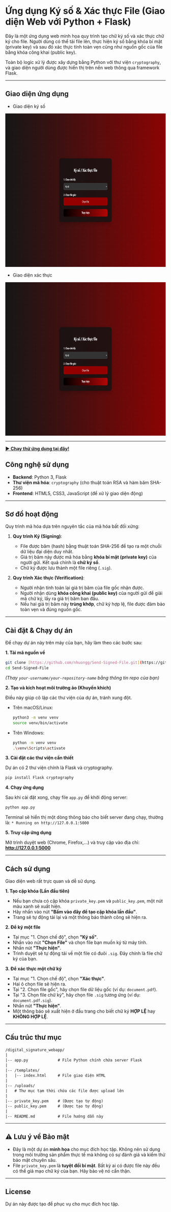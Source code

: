 # Ứng dụng Ký số & Xác thực File (Giao diện Web với Python + Flask)

Đây là một ứng dụng web minh họa quy trình tạo chữ ký số và xác thực chữ ký cho file. Người dùng có thể tải file lên, thực hiện ký số bằng khóa bí mật (private key) và sau đó xác thực tính toàn vẹn cũng như nguồn gốc của file bằng khóa công khai (public key).

Toàn bộ logic xử lý được xây dựng bằng Python với thư viện `cryptography`, và giao diện người dùng được hiển thị trên nền web thông qua framework Flask.

---

## Giao diện ứng dụng

 - Giao diện ký số
<p align="center">  
   <img src="Picture/Screenshot (96).png" alt="Ảnh minh họa" width="850" height="480">  
</p>

 - Giao diện xác thực
<p align="center">  
   <img src="Picture/Screenshot (96).png" alt="Ảnh minh họa" width="850" height="480">  
</p>

---

[**▶️ Chạy thử ứng dụng tại đây!**](https://send-signed-file.onrender.com)

## Công nghệ sử dụng

* **Backend**: Python 3, Flask
* **Thư viện mã hóa**: `cryptography` (cho thuật toán RSA và hàm băm SHA-256)
* **Frontend**: HTML5, CSS3, JavaScript (để xử lý giao diện động)

---

## Sơ đồ hoạt động

Quy trình mã hóa dựa trên nguyên tắc của mã hóa bất đối xứng:

1.  **Quy trình Ký (Signing)**:
    * File được băm (hash) bằng thuật toán SHA-256 để tạo ra một chuỗi dữ liệu đại diện duy nhất.
    * Giá trị băm này được mã hóa bằng **khóa bí mật (private key)** của người gửi. Kết quả chính là **chữ ký số**.
    * Chữ ký được lưu thành một file riêng (`.sig`).

2.  **Quy trình Xác thực (Verification)**:
    * Người nhận tính toán lại giá trị băm của file gốc nhận được.
    * Người nhận dùng **khóa công khai (public key)** của người gửi để giải mã chữ ký, lấy ra giá trị băm ban đầu.
    * Nếu hai giá trị băm này **trùng khớp**, chữ ký hợp lệ, file được đảm bảo toàn vẹn và đúng nguồn gốc.

---

## Cài đặt & Chạy dự án

Để chạy dự án này trên máy của bạn, hãy làm theo các bước sau:

**1. Tải mã nguồn về**

```bash
git clone [https://github.com/nhuongg/Send-Signed-File.git](https://github.com/your-username/your-repository-name.git)
cd Send-Signed-File
```
*(Thay `your-username/your-repository-name` bằng thông tin repo của bạn)*

**2. Tạo và kích hoạt môi trường ảo (Khuyến khích)**

Điều này giúp cô lập các thư viện của dự án, tránh xung đột.

* Trên macOS/Linux:
    ```bash
    python3 -m venv venv
    source venv/bin/activate
    ```
* Trên Windows:
    ```bash
    python -m venv venv
    .\venv\Scripts\activate
    ```

**3. Cài đặt các thư viện cần thiết**

Dự án có 2 thư viện chính là Flask và cryptography.

```bash
pip install Flask cryptography
```

**4. Chạy ứng dụng**

Sau khi cài đặt xong, chạy file `app.py` để khởi động server:

```bash
python app.py
```

Terminal sẽ hiển thị một dòng thông báo cho biết server đang chạy, thường là:
`* Running on http://127.0.0.1:5000`

**5. Truy cập ứng dụng**

Mở trình duyệt web (Chrome, Firefox,...) và truy cập vào địa chỉ: **http://127.0.0.1:5000**

---

## Cách sử dụng

Giao diện web rất trực quan và dễ sử dụng.

**1. Tạo cặp khóa (Lần đầu tiên)**
* Nếu bạn chưa có cặp khóa `private_key.pem` và `public_key.pem`, một nút màu xanh sẽ xuất hiện.
* Hãy nhấn vào nút **"Bấm vào đây để tạo cặp khóa lần đầu"**.
* Trang sẽ tự động tải lại và một thông báo thành công sẽ hiện ra.

**2. Để ký một file**
* Tại mục "1. Chọn chế độ", chọn **"Ký số"**.
* Nhấn vào nút **"Chọn File"** và chọn file bạn muốn ký từ máy tính.
* Nhấn nút **"Thực hiện"**.
* Trình duyệt sẽ tự động tải về một file có đuôi `.sig`. Đây chính là file chữ ký của bạn.

**3. Để xác thực một chữ ký**
* Tại mục "1. Chọn chế độ", chọn **"Xác thực"**.
* Hai ô chọn file sẽ hiện ra.
* Tại "2. Chọn file gốc", hãy chọn file dữ liệu gốc (ví dụ: `document.pdf`).
* Tại "3. Chọn file chữ ký", hãy chọn file `.sig` tương ứng (ví dụ: `document.pdf.sig`).
* Nhấn nút **"Thực hiện"**.
* Một thông báo sẽ xuất hiện ở đầu trang cho biết chữ ký **HỢP LỆ** hay **KHÔNG HỢP LỆ**.

---

## Cấu trúc thư mục

```
/digital_signature_webapp/
|
|-- app.py             # File Python chính chứa server Flask
|
|-- /templates/
|   |-- index.html     # File giao diện HTML
|
|-- /uploads/
|   # Thư mục tạm thời chứa các file được upload lên
|
|-- private_key.pem    # (Được tạo tự động)
|-- public_key.pem     # (Được tạo tự động)
|
|-- README.md          # File hướng dẫn này
```

---

## ⚠️ Lưu ý về Bảo mật

* Đây là một dự án **minh họa** cho mục đích học tập. Không nên sử dụng trong môi trường sản phẩm thực tế mà không có sự đánh giá và kiểm thử bảo mật chuyên sâu.
* File `private_key.pem` là **tuyệt đối bí mật**. Bất kỳ ai có được file này đều có thể giả mạo chữ ký của bạn. Hãy bảo vệ nó cẩn thận.

---

## License

Dự án này được tạo để phục vụ cho mục đích học tập.
